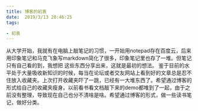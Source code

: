 ```yaml
---
title: 博客的初衷
date:  2019/3/13 20:46:25
tags: 

- 初衷
---
```


从大学开始，我就有在电脑上敲笔记的习惯，一开始用notepad存在百度云，后来用印象笔记和马克飞象写markdown简化了很多，印象笔记里也存了一堆。但笔记只有自己看的到，我想把 这些东西分享出来，这就是最初的想法。
鉴于目前的水平处于大量吸收新知识的时候，每当在论坛或者交友网站上看到好的文章总是忍不住放入收藏夹。上次打开收藏夹吓了一跳，已经有一大堆东西了。希望通过博客的形式给自己的收藏夹瘦身。以前看书看文档敲下来的demo都堆到了一起，由于之前没有整理，导致现在自己也分不清啥是啥。希望通过博客的形式，做一些读书笔记，做好分类。

